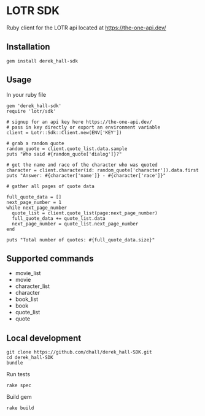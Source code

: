 

# LOTR SDK

Ruby client for the LOTR api located at https://the-one-api.dev/

## Installation
	gem install derek_hall-sdk

## Usage
In your ruby file

	gem 'derek_hall-sdk'
	require 'lotr/sdk'

	# signup for an api key here https://the-one-api.dev/
	# pass in key directly or export an environment variable
	client = Lotr::Sdk::Client.new(ENV['KEY'])

	# grab a random quote
	random_quote = client.quote_list.data.sample
	puts "Who said #{random_quote['dialog']}?"

	# get the name and race of the character who was quoted
	character = client.character(id: random_quote['character']).data.first
	puts "Answer: #{character['name']} - #{character['race']}"

	# gather all pages of quote data

	full_quote_data = []
	next_page_number = 1
	while next_page_number
	  quote_list = client.quote_list(page:next_page_number)
	  full_quote_data += quote_list.data
	  next_page_number = quote_list.next_page_number
	end

	puts "Total number of quotes: #{full_quote_data.size}"

## Supported commands

* movie_list
* movie
* character_list
* character
* book_list
* book
* quote_list
* quote

## Local development
	git clone https://github.com/dhall/derek_hall-SDK.git
	cd derek_hall-SDK
	bundle

Run tests

	rake spec

Build gem

	rake build
